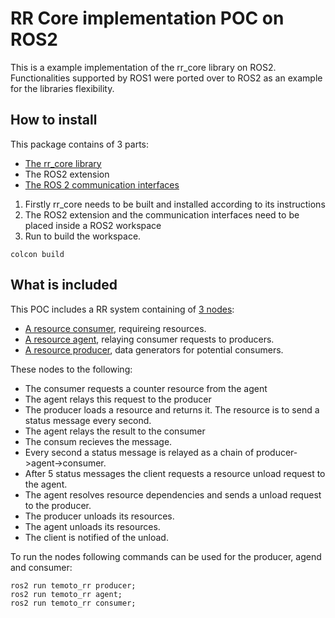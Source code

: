 # RR Core implementation POC on ROS2

This is a example implementation of the rr_core library on ROS2. Functionalities
supported by ROS1 were ported over to ROS2 as an example for the libraries
flexibility.

## How to install

This package contains of 3 parts:
* [The rr_core library](temoto_resource_registrar/rr_core)
* The ROS2 extension
* [The ROS 2 communication interfaces](temoto_resource_registrar/rr_interfaces)


1. Firstly rr_core needs to be built and installed according to its instructions
2. The ROS2 extension and the communication interfaces need to be placed inside a ROS2 workspace
3. Run to build the workspace.
```
colcon build
```

## What is included

This POC includes a RR system containing of [3 nodes](temoto_resource_registrar/src):
* [A resource consumer]( temoto_resource_registrar/src/ResourceConsumer.cpp), requireing resources.
* [A resource agent]( temoto_resource_registrar/src/ResourceAgent.cpp), relaying consumer requests to producers.
* [A resource producer]( temoto_resource_registrar/src/ResourceProducer.cpp), data generators for potential consumers.

These nodes to the following:
* The consumer requests a counter resource from the agent
* The agent relays this request to the producer
* The producer loads a resource and returns it. The resource is to send a status message every second.
* The agent relays the result to the consumer
* The consum recieves the message.
* Every second a status message is relayed as a chain of producer->agent->consumer.
* After 5 status messages the client requests a resource unload request to the agent.
* The agent resolves resource dependencies and sends a unload request to the producer.
* The producer unloads its resources.
* The agent unloads its resources.
* The client is notified of the unload.

To run the nodes following commands can be used for the producer, agend and consumer:
```
ros2 run temoto_rr producer;
ros2 run temoto_rr agent;
ros2 run temoto_rr consumer;
```

